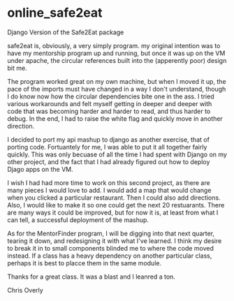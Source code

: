 online_safe2eat
===============

Django Version of the Safe2Eat package


safe2eat is, obviously, a very simply program. my original intention was to have my mentorship program up and running, but once it was up on the VM under apache, the circular references built into the (apperently poor) design bit me.

The program worked great on my own machine, but when I moved it up, the pace of the imports must have changed in a way I don't understand, though I do know now how the circular dependencies bite one in the ass. I tried various workarounds and felt myself getting in deeper and deeper with code that was becoming harder and harder to read, and thus harder to debug. In the end, I had to raise the white flag and quickly move in another direction.

I decided to port my api mashup to django as another exercise, that of porting code. Fortuantely for me, I was able to put it all together fairly quickly. This was only becuase of all the time I had spent with Django on my other project, and the fact that I had already figured out how to deploy Djago apps on the VM. 

I wish I had had more time to work on this second project, as there are many pieces I would love to add. I would add a map that would change when you clicked a particular restaurant. Then I could also add directions. Also, I would like to make it so one could get the next 20 restuarants. There are many ways it could be improved, but for now it is, at least from what I can tell, a successful deployment of the mashup.

As for the MentorFinder program, I will be digging into that next quarter, tearing it down, and redesigning it with what I've learned. I think my desire to break it in to small components blinded me to where the code moved instead. If a class has a heavy dependency on another particular class, perhaps it is best to placce them in the same module. 

Thanks for a great class. It was a blast and I leanred a ton. 


Chris Overly